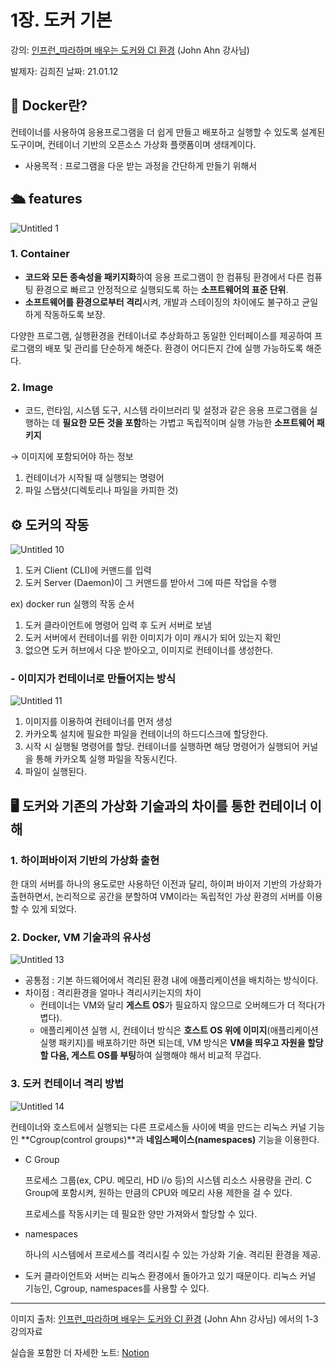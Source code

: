 # 1장. 도커 기본

강의: [인프런_따라하며 배우는 도커와 CI 환경](https://www.inflearn.com/course/%EB%94%B0%EB%9D%BC%ED%95%98%EB%A9%B0-%EB%B0%B0%EC%9A%B0%EB%8A%94-%EB%8F%84%EC%BB%A4-ci/) (John Ahn 강사님) 

발제자: 김희진
날짜: 21.01.12



## 📒 Docker란?

컨테이너를 사용하여 응용프로그램을 더 쉽게 만들고 배포하고 실행할 수 있도록 설계된 도구이며, 컨테이너 기반의 오픈소스 가상화 플랫폼이며 생태계이다. 

- 사용목적 : 프로그램을 다운 받는 과정을 간단하게 만들기 위해서



## 🛳️ features

![Untitled 1](https://user-images.githubusercontent.com/69383392/104309320-4d085d00-5515-11eb-9697-6857adce6471.png)

### 1. Container 

- **코드와 모든 종속성을 패키지화**하여 응용 프로그램이 한 컴퓨팅 환경에서 다른 컴퓨팅 환경으로 빠르고 안정적으로 실행되도록 하는 **소프트웨어의 표준 단위**.
- **소프트웨어를 환경으로부터 격리**시켜, 개발과 스테이징의 차이에도 불구하고 균일하게 작동하도록 보장.

다양한 프로그램, 실행환경을 컨테이너로 추상화하고 동일한 인터페이스를 제공하여 프로그램의 배포 및 관리를 단순하게 해준다. 환경이 어디든지 간에 실행 가능하도록 해준다. 

### 2. Image

- 코드, 런타임, 시스템 도구, 시스템 라이브러리 및 설정과 같은 응용 프로그램을 실행하는 데 **필요한 모든 것을 포함**하는 가볍고 독립적이며 실행 가능한 **소프트웨어 패키지**

 → 이미지에 포함되어야 하는 정보

1. 컨테이너가 시작될 때 실행되는 명령어
2. 파일 스탭샷(디렉토리나 파일을 카피한 것)





## ⚙️ 도커의 작동

![Untitled 10](https://user-images.githubusercontent.com/69383392/104309336-585b8880-5515-11eb-804f-98df7e1ada56.png)

1. 도커 Client (CLI)에 커맨드를 입력
2. 도커 Server (Daemon)이 그 커맨드를 받아서 그에 따른 작업을 수행



ex) docker run 실행의 작동 순서

1. 도커 클라이언트에 명령어 입력 후 도커 서버로 보냄
2. 도커 서버에서 컨테이너를 위한 이미지가 이미 캐시가 되어 있는지 확인
3. 없으면 도커 허브에서 다운 받아오고, 이미지로 컨테이너를 생성한다.



### - 이미지가 컨테이너로 만들어지는 방식

![Untitled 11](https://user-images.githubusercontent.com/69383392/104309362-627d8700-5515-11eb-9d73-d46a48c4d063.png)

1. 이미지를 이용하여 컨테이너를 먼저 생성
2. 카카오톡 설치에 필요한 파일을 컨테이너의 하드디스크에 할당한다.
3. 시작 시 실행될 명령어를 할당. 컨테이너를 실행하면 해당 명령어가 실행되어 커널을 통해 카카오톡 실행 파일을 작동시킨다.
4. 파일이 실행된다.



## 🖥️ 도커와 기존의 가상화 기술과의 차이를 통한 컨테이너 이해

### 1. 하이퍼바이저 기반의 가상화 출현

한 대의 서버를 하나의 용도로만 사용하던 이전과 달리, 하이퍼 바이저 기반의 가상화가 출현하면서, 논리적으로 공간을 분할하여 VM이라는 독립적인 가상 환경의 서버를 이용할 수 있게 되었다. 



### 2. Docker, VM 기술과의 유사성

![Untitled 13](https://user-images.githubusercontent.com/69383392/104309382-6ad5c200-5515-11eb-9d48-74057e98b123.png)



- 공통점 : 기본 하드웨어에서 격리된 환경 내에 애플리케이션을 배치하는 방식이다.
- 차이점 : 격리환경을 얼마나 격리시키는지의 차이
  - 컨테이너는 VM와 달리 **게스트 OS**가 필요하지 않으므로 오버헤드가 더 적다(가볍다).
  - 애플리케이션 실행 시, 컨테이너 방식은 **호스트 OS 위에 이미지**(애플리케이션 실행 패키지)를 배포하기만 하면 되는데, VM 방식은 **VM을 띄우고 자원을 할당할 다음, 게스트 OS를 부팅**하여 실행해야 해서 비교적 무겁다.

### 3. 도커 컨테이너 격리 방법

![Untitled 14](https://user-images.githubusercontent.com/69383392/104309416-76c18400-5515-11eb-8548-5d9477870124.png)

컨테이너와 호스트에서 실행되는 다른 프로세스들 사이에 벽을 만드는 리눅스 커널 기능인 **Cgroup(control groups)**과 **네임스페이스(namespaces)** 기능을 이용한다.

- C Group

  프로세스 그룹(ex, CPU. 메모리, HD i/o 등)의 시스템 리소스 사용량을 관리. C Group에 포함시켜, 원하는 만큼의 CPU와 메모리 사용 제한을 걸 수 있다. 

  프로세스를 작동시키는 데 필요한 양만 가져와서 할당할 수 있다.

- namespaces

  하나의 시스템에서 프로세스를 격리시킬 수 있는 가상화 기술. 격리된 환경을 제공.

- 도커 클라이언트와 서버는 리눅스 환경에서 돌아가고 있기 때문이다. 리눅스 커널 기능인, Cgroup, namespaces를 사용할 수 있다.



---

이미지 출처: [인프런_따라하며 배우는 도커와 CI 환경](https://www.inflearn.com/course/%EB%94%B0%EB%9D%BC%ED%95%98%EB%A9%B0-%EB%B0%B0%EC%9A%B0%EB%8A%94-%EB%8F%84%EC%BB%A4-ci/) (John Ahn 강사님) 에서의 1-3 강의자료

실습을 포함한 더 자세한 노트: [Notion](https://www.notion.so/gimmizz/Docker-ed04a43fff50465bbc1b9b2b45c7756f)

